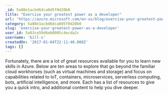 ```yaml
---
_id: 5a88e1acbd6dca0d5f0d20b0
title: "Exercise your greatest power as a developer"
url: 'https://azure.microsoft.com/en-us/blog/exercise-your-greatest-power-as-a-developer/'
category: 5a88e1acbd6dca0d5f0d20b0
slug: 'exercise-your-greatest-power-as-a-developer'
user_id: 5a83ce59d6eb0005c4ecda2c
username: 'bill-s'
createdOn: '2017-01-04T22:11:40.000Z'
tags: []
---
```


Fortunately, there are a lot of great resources available for you to learn new skills in Azure. Below are ten areas to explore that go beyond the familiar cloud workhorses (such as virtual machines and storage) and focus on capabilities related to IoT, containers, microservices, serverless computing, bots, artificial intelligence, and more. Each has a list of resources to give you a quick intro, and additional content to help you dive deeper.
